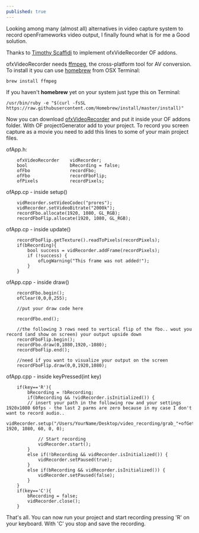 ```yaml
---
published: true
---
```

Looking among many (almost all) alternatives in video capture system to record openFrameworks video output, I finally found what is for me a Good solution.

Thanks to [Timothy Scaffidi](https://github.com/timscaffidi) to implement ofxVideRecorder OF addons.

ofxVideoRecorder needs [ffmpeg](http://ffmpeg.org), the cross-platform tool for AV conversion. To install it you can use [homebrew](https://brew.sh) from OSX Terminal:

```
brew install ffmpeg
```

If you haven't **homebrew** yet on your system just type this on Terminal:

```
/usr/bin/ruby -e "$(curl -fsSL https://raw.githubusercontent.com/Homebrew/install/master/install)"
```

Now you can download [ofxVideoRecorder](https://github.com/timscaffidi/ofxVideoRecorder) and put it inside your OF addons folder. With OF projectGenerator add to your project.
To record you screen capture as a movie you need to add this lines to some of your main project files.

ofApp.h:
```
    ofxVideoRecorder    vidRecorder;
    bool 				bRecording = false;
    ofFbo 				recordFbo;
    ofFbo 				recordFboFlip;
    ofPixels 			recordPixels;
```

ofApp.cp - inside setup()
```
    vidRecorder.setVideoCodec("prores");
    vidRecorder.setVideoBitrate("2000k");
    recordFbo.allocate(1920, 1080, GL_RGB);
    recordFboFlip.allocate(1920, 1080, GL_RGB);
```

ofApp.cp - inside update()
```
    recordFboFlip.getTexture().readToPixels(recordPixels);
    if(bRecording){
        bool success = vidRecorder.addFrame(recordPixels);
        if (!success) {
            ofLogWarning("This frame was not added!");
        }
    }
```

ofApp.cpp - inside draw()
```
    recordFbo.begin();
    ofClear(0,0,0,255);

	//put your draw code here
    
    recordFbo.end();
    
    //the following 3 rows need to vertical flip of the fbo.. wout you record (and show on screen) your output upside down
    recordFboFlip.begin();
    recordFbo.draw(0,1080,1920,-1080);
    recordFboFlip.end();
    
    //need if you want to visualize your output on the screen
    recordFboFlip.draw(0,0,1920,1080);
```

ofApp.cpp - inside keyPressed(int key)
```
	if(key=='R'){
        bRecording = !bRecording;
        if(bRecording && !vidRecorder.isInitialized()) {
        // insert your path in the following row and your settings 1920x1080 60fps - the last 2 parms are zero because in my case I don't want to record audio..
 vidRecorder.setup("/Users/YourName/Desktop/video_recording/grab_"+ofGetTimestampString()+".mov", 1920, 1080, 60, 0, 0);
                       
            // Start recording
            vidRecorder.start();
        }
        else if(!bRecording && vidRecorder.isInitialized()) {
            vidRecorder.setPaused(true);
        }
        else if(bRecording && vidRecorder.isInitialized()) {
            vidRecorder.setPaused(false);
        }
    }
    if(key=='C'){
        bRecording = false;
        vidRecorder.close();
    }
```

That's all. You can now run your project and start recording pressing 'R' on your keyboard. With 'C' you stop and save the recording.
